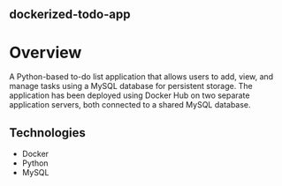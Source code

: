 ## **dockerized-todo-app**
# **Overview**
A Python-based to-do list application that allows users to add, view, and manage tasks using a MySQL database for persistent storage. The application has been deployed using Docker Hub on two separate application servers, both connected to a shared MySQL database.

## **Technologies**
* Docker
* Python
* MySQL
